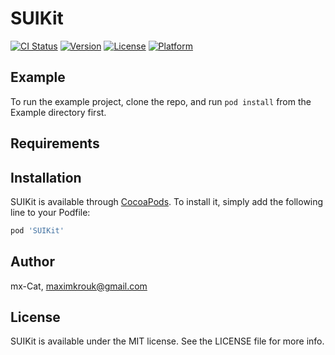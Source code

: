 # SUIKit

[![CI Status](https://img.shields.io/travis/mx-Cat/SUIKit.svg?style=flat)](https://travis-ci.org/mx-Cat/SUIKit)
[![Version](https://img.shields.io/cocoapods/v/SUIKit.svg?style=flat)](https://cocoapods.org/pods/SUIKit)
[![License](https://img.shields.io/cocoapods/l/SUIKit.svg?style=flat)](https://cocoapods.org/pods/SUIKit)
[![Platform](https://img.shields.io/cocoapods/p/SUIKit.svg?style=flat)](https://cocoapods.org/pods/SUIKit)

## Example

To run the example project, clone the repo, and run `pod install` from the Example directory first.

## Requirements

## Installation

SUIKit is available through [CocoaPods](https://cocoapods.org). To install
it, simply add the following line to your Podfile:

```ruby
pod 'SUIKit'
```

## Author

mx-Cat, maximkrouk@gmail.com

## License

SUIKit is available under the MIT license. See the LICENSE file for more info.
